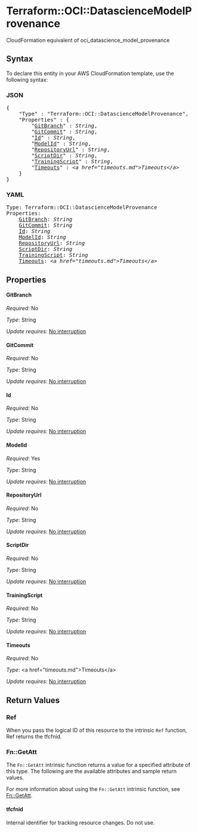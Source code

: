 # Terraform::OCI::DatascienceModelProvenance

CloudFormation equivalent of oci_datascience_model_provenance

## Syntax

To declare this entity in your AWS CloudFormation template, use the following syntax:

### JSON

<pre>
{
    "Type" : "Terraform::OCI::DatascienceModelProvenance",
    "Properties" : {
        "<a href="#gitbranch" title="GitBranch">GitBranch</a>" : <i>String</i>,
        "<a href="#gitcommit" title="GitCommit">GitCommit</a>" : <i>String</i>,
        "<a href="#id" title="Id">Id</a>" : <i>String</i>,
        "<a href="#modelid" title="ModelId">ModelId</a>" : <i>String</i>,
        "<a href="#repositoryurl" title="RepositoryUrl">RepositoryUrl</a>" : <i>String</i>,
        "<a href="#scriptdir" title="ScriptDir">ScriptDir</a>" : <i>String</i>,
        "<a href="#trainingscript" title="TrainingScript">TrainingScript</a>" : <i>String</i>,
        "<a href="#timeouts" title="Timeouts">Timeouts</a>" : <i>&lt;a href=&#34;timeouts.md&#34;&gt;Timeouts&lt;/a&gt;</i>
    }
}
</pre>

### YAML

<pre>
Type: Terraform::OCI::DatascienceModelProvenance
Properties:
    <a href="#gitbranch" title="GitBranch">GitBranch</a>: <i>String</i>
    <a href="#gitcommit" title="GitCommit">GitCommit</a>: <i>String</i>
    <a href="#id" title="Id">Id</a>: <i>String</i>
    <a href="#modelid" title="ModelId">ModelId</a>: <i>String</i>
    <a href="#repositoryurl" title="RepositoryUrl">RepositoryUrl</a>: <i>String</i>
    <a href="#scriptdir" title="ScriptDir">ScriptDir</a>: <i>String</i>
    <a href="#trainingscript" title="TrainingScript">TrainingScript</a>: <i>String</i>
    <a href="#timeouts" title="Timeouts">Timeouts</a>: <i>&lt;a href=&#34;timeouts.md&#34;&gt;Timeouts&lt;/a&gt;</i>
</pre>

## Properties

#### GitBranch

_Required_: No

_Type_: String

_Update requires_: [No interruption](https://docs.aws.amazon.com/AWSCloudFormation/latest/UserGuide/using-cfn-updating-stacks-update-behaviors.html#update-no-interrupt)

#### GitCommit

_Required_: No

_Type_: String

_Update requires_: [No interruption](https://docs.aws.amazon.com/AWSCloudFormation/latest/UserGuide/using-cfn-updating-stacks-update-behaviors.html#update-no-interrupt)

#### Id

_Required_: No

_Type_: String

_Update requires_: [No interruption](https://docs.aws.amazon.com/AWSCloudFormation/latest/UserGuide/using-cfn-updating-stacks-update-behaviors.html#update-no-interrupt)

#### ModelId

_Required_: Yes

_Type_: String

_Update requires_: [No interruption](https://docs.aws.amazon.com/AWSCloudFormation/latest/UserGuide/using-cfn-updating-stacks-update-behaviors.html#update-no-interrupt)

#### RepositoryUrl

_Required_: No

_Type_: String

_Update requires_: [No interruption](https://docs.aws.amazon.com/AWSCloudFormation/latest/UserGuide/using-cfn-updating-stacks-update-behaviors.html#update-no-interrupt)

#### ScriptDir

_Required_: No

_Type_: String

_Update requires_: [No interruption](https://docs.aws.amazon.com/AWSCloudFormation/latest/UserGuide/using-cfn-updating-stacks-update-behaviors.html#update-no-interrupt)

#### TrainingScript

_Required_: No

_Type_: String

_Update requires_: [No interruption](https://docs.aws.amazon.com/AWSCloudFormation/latest/UserGuide/using-cfn-updating-stacks-update-behaviors.html#update-no-interrupt)

#### Timeouts

_Required_: No

_Type_: &lt;a href=&#34;timeouts.md&#34;&gt;Timeouts&lt;/a&gt;

_Update requires_: [No interruption](https://docs.aws.amazon.com/AWSCloudFormation/latest/UserGuide/using-cfn-updating-stacks-update-behaviors.html#update-no-interrupt)

## Return Values

### Ref

When you pass the logical ID of this resource to the intrinsic `Ref` function, Ref returns the tfcfnid.

### Fn::GetAtt

The `Fn::GetAtt` intrinsic function returns a value for a specified attribute of this type. The following are the available attributes and sample return values.

For more information about using the `Fn::GetAtt` intrinsic function, see [Fn::GetAtt](https://docs.aws.amazon.com/AWSCloudFormation/latest/UserGuide/intrinsic-function-reference-getatt.html).

#### tfcfnid

Internal identifier for tracking resource changes. Do not use.


